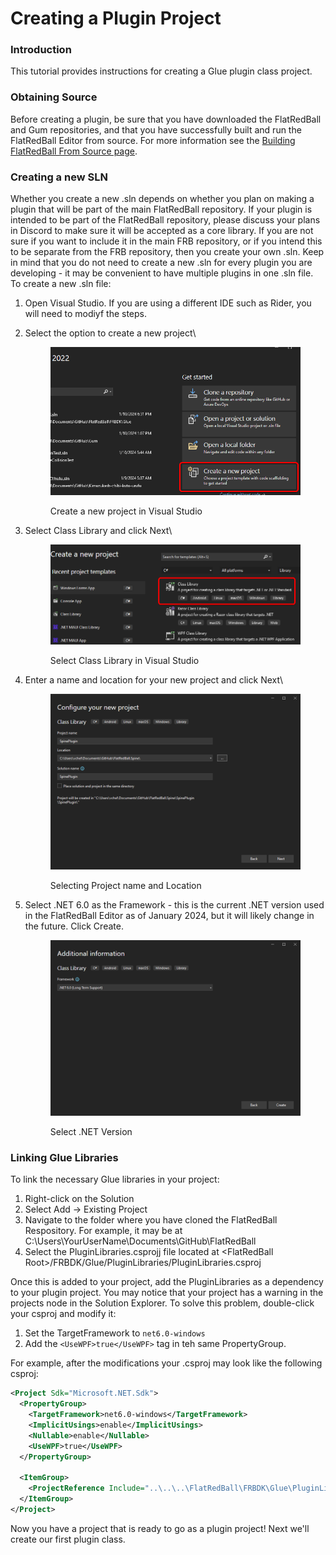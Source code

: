 # Creating a Plugin Project

### Introduction

This tutorial provides instructions for creating a Glue plugin class project.

### Obtaining Source

Before creating a plugin, be sure that you have downloaded the FlatRedBall and Gum repositories, and that you have successfully built and run the FlatRedBall Editor from source. For more information see the [Building FlatRedBall From Source page](../../flatredball-source/).

### Creating a new SLN

Whether you create a new .sln depends on whether you plan on making a plugin that will be part of the main FlatRedBall repository. If your plugin is intended to be part of the FlatRedBall repository, please discuss your plans in Discord to make sure it will be accepted as a core library. If you are not sure if you want to include it in the main FRB repository, or if you intend this to be separate from the FRB repository, then you create your own .sln. Keep in mind that you do not need to create a new .sln for every plugin you are developing - it may be convenient to have multiple plugins in one .sln file. To create a new .sln file:

1. Open Visual Studio. If you are using a different IDE such as Rider, you will need to modiyf the steps.
2.  Select the option to create a new project\


    <figure><img src="../../.gitbook/assets/image (202).png" alt=""><figcaption><p>Create a new project in Visual Studio</p></figcaption></figure>
3.  Select Class Library and click Next\


    <figure><img src="../../.gitbook/assets/image (203).png" alt=""><figcaption><p>Select Class Library in Visual Studio</p></figcaption></figure>
4.  Enter a name and location for your new project and click Next\


    <figure><img src="../../.gitbook/assets/image (204).png" alt=""><figcaption><p>Selecting Project name and Location</p></figcaption></figure>
5.  Select .NET 6.0 as the Framework - this is the current .NET version used in the FlatRedBall Editor as of January 2024, but it will likely change in the future. Click Create.

    <figure><img src="../../.gitbook/assets/image (205).png" alt=""><figcaption><p>Select .NET Version</p></figcaption></figure>

### Linking Glue Libraries

To link the necessary Glue libraries in your project:

1. Right-click on the Solution
2. Select Add -> Existing Project
3. Navigate to the folder where you have cloned the FlatRedBall Respository. For example, it may be at C:\Users\YourUserName\Documents\GitHub\FlatRedBall
4. Select the PluginLibraries.csprojj file located at \<FlatRedBall Root>/FRBDK/Glue/PluginLibraries/PluginLibraries.csproj

Once this is added to your project, add the PluginLibraries as a dependency to your plugin project. You may notice that your project has a warning in the projects node in the Solution Explorer. To solve this problem, double-click your csproj and modify it:

1. Set the TargetFramework to `net6.0-windows`
2. Add the `<UseWPF>true</UseWPF>` tag in teh same PropertyGroup.

For example, after the modifications your .csproj may look like the following csproj:

```xml
<Project Sdk="Microsoft.NET.Sdk">
  <PropertyGroup>
    <TargetFramework>net6.0-windows</TargetFramework>
    <ImplicitUsings>enable</ImplicitUsings>
    <Nullable>enable</Nullable>
	<UseWPF>true</UseWPF>
  </PropertyGroup>

  <ItemGroup>
    <ProjectReference Include="..\..\..\FlatRedBall\FRBDK\Glue\PluginLibraries\PluginLibraries.csproj" />
  </ItemGroup>
</Project>
```

Now you have a project that is ready to go as a plugin project! Next we'll create our first plugin class.
